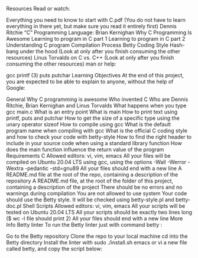 Resources Read or watch:

Everything you need to know to start with C.pdf (You do not have to learn everything in there yet, but make sure you read it entirely first) Dennis Ritchie “C” Programming Language: Brian Kernighan Why C Programming Is Awesome Learning to program in C part 1 Learning to program in C part 2 Understanding C program Compilation Process Betty Coding Style Hash-bang under the hood (Look at only after you finish consuming the other resources) Linus Torvalds on C vs. C++ (Look at only after you finish consuming the other resources) man or help:

gcc printf (3) puts putchar Learning Objectives At the end of this project, you are expected to be able to explain to anyone, without the help of Google:

General Why C programming is awesome Who invented C Who are Dennis Ritchie, Brian Kernighan and Linus Torvalds What happens when you type gcc main.c What is an entry point What is main How to print text using printf, puts and putchar How to get the size of a specific type using the unary operator sizeof How to compile using gcc What is the default program name when compiling with gcc What is the official C coding style and how to check your code with betty-style How to find the right header to include in your source code when using a standard library function How does the main function influence the return value of the program Requirements C Allowed editors: vi, vim, emacs All your files will be compiled on Ubuntu 20.04 LTS using gcc, using the options -Wall -Werror -Wextra -pedantic -std=gnu89 All your files should end with a new line A README.md file at the root of the repo, containing a description of the repository A README.md file, at the root of the folder of this project, containing a description of the project There should be no errors and no warnings during compilation You are not allowed to use system Your code should use the Betty style. It will be checked using betty-style.pl and betty-doc.pl Shell Scripts Allowed editors: vi, vim, emacs All your scripts will be tested on Ubuntu 20.04 LTS All your scripts should be exactly two lines long ($ wc -l file should print 2) All your files should end with a new line More Info Betty linter To run the Betty linter just with command betty :

Go to the Betty repository Clone the repo to your local machine cd into the Betty directory Install the linter with sudo ./install.sh emacs or vi a new file called betty, and copy the script below: 

